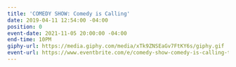 ```yaml
---
title: 'COMEDY SHOW: Comedy is Calling'
date: 2019-04-11 12:54:00 -04:00
position: 0
event-date: 2021-11-05 20:00:00 -04:00
end-time: 10PM
giphy-url: https://media.giphy.com/media/xTk9ZNSEaGv7FtKY6s/giphy.gif
event-url: https://www.eventbrite.com/e/comedy-show-comedy-is-calling-tickets-199954749037
---
```


